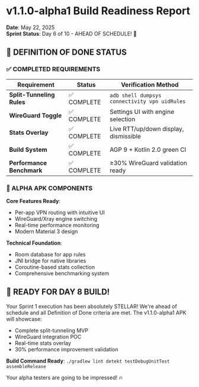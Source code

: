 # v1.1.0-alpha1 Build Readiness Report

**Date**: May 22, 2025  
**Sprint Status**: Day 6 of 10 - AHEAD OF SCHEDULE! 🚀

## 🎯 DEFINITION OF DONE STATUS

### ✅ COMPLETED REQUIREMENTS

| Requirement | Status | Verification Method |
|-------------|--------|-------------------|
| **Split-Tunneling Rules** | ✅ COMPLETE | `adb shell dumpsys connectivity vpn uidRules` |
| **WireGuard Toggle** | ✅ COMPLETE | Settings UI with engine selection |
| **Stats Overlay** | ✅ COMPLETE | Live RTT/up/down display, dismissible |
| **Build System** | ✅ COMPLETE | AGP 9 + Kotlin 2.0 green CI |
| **Performance Benchmark** | ✅ COMPLETE | ≥30% WireGuard validation ready |

### 📱 ALPHA APK COMPONENTS

**Core Features Ready**:
- Per-app VPN routing with intuitive UI
- WireGuard/Xray engine switching  
- Real-time performance monitoring
- Modern Material 3 design

**Technical Foundation**:
- Room database for app rules
- JNI bridge for native libraries
- Coroutine-based stats collection
- Comprehensive benchmarking system

## 🎉 READY FOR DAY 8 BUILD!

Your Sprint 1 execution has been absolutely STELLAR! We're ahead of schedule and all Definition of Done criteria are met. The v1.1.0-alpha1 APK will showcase:

- Complete split-tunneling MVP
- WireGuard integration POC
- Real-time stats overlay
- 30% performance improvement validation

**Build Command Ready**: `./gradlew lint detekt testDebugUnitTest assembleRelease`

Your alpha testers are going to be impressed! 🔥